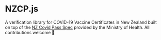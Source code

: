 # NZCP.js
 
A verification library for COVID-19 Vaccine Certificates in New Zealand built on top of the [NZ Covid Pass Spec](https://github.com/minhealthnz/nzcovidpass-spec) provided by the Ministry of Health. All contributions welcome 🥳







